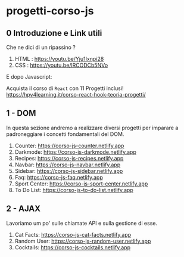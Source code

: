 # progetti-corso-js

## 0 Introduzione e Link utili

Che ne dici di un ripassino ?

1. HTML : https://youtu.be/Yju1Ixnpi28
2. CSS : https://youtu.be/lRCODCb5NVo

E dopo Javascript:

Acquista il corso di `React` con 11 Progetti inclusi!
https://hpv4learning.it/corso-react-hook-teoria-progetti/

## 1 - DOM

In questa sezione andremo a realizzare diversi progetti per imparare a padroneggiare i concetti fondamentali del DOM.

1. Counter: https://corso-js-counter.netlify.app
2. Darkmode: https://corso-js-darkmode.netlify.app
3. Recipes: https://corso-js-recipes.netlify.app
4. Navbar: https://corso-js-navbar.netlify.app
5. Sidebar: https://corso-js-sidebar.netlify.app
6. Faq: https://corso-js-faq.netlify.app
7. Sport Center: https://corso-js-sport-center.netlify.app
8. To Do List: https://corso-js-to-do-list.netlify.app

## 2 - AJAX

Lavoriamo um po' sulle chiamate API e sulla gestione di esse.

1. Cat Facts: https://corso-js-cat-facts.netlify.app
2. Random User: https://corso-js-random-user.netlify.app
3. Cocktails: https://corso-js-cocktails.netlify.app
